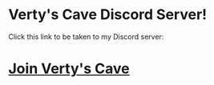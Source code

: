 # Verty's Cave Discord Server!

Click this link to be taken to my Discord server:

# [Join Verty's Cave](https://discord.gg/Z8MrgtypNd)

